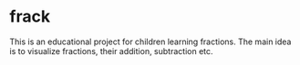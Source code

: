 # frack
This is an educational project for children learning fractions.
The main idea is to visualize fractions, their addition, subtraction etc.
